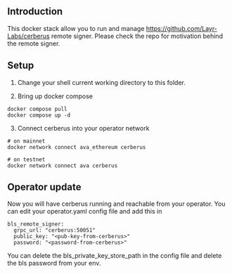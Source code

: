 ## Introduction

This docker stack allow you to run and manage https://github.com/Layr-Labs/cerberus remote signer. Please check the repo for motivation  behind the remote signer.

## Setup

1. Change your shell current working directory to this folder.

2. Bring up docker compose

```
docker compose pull
docker compose up -d
```

3. Connect cerberus into your operator network

```
# on mainnet
docker network connect ava_ethereum cerberus

# on testnet
docker network connect ava cerberus
```

## Operator update

Now you will have cerberus running and reachable from your operator. You can edit your operator.yaml config file and add this in


```
bls_remote_signer:
  grpc_url: "cerberus:50051"
  public_key: "<pub-key-from-cerberus>"
  password: "<password-from-cerberus>"
```

You can delete the  bls_private_key_store_path in the config file and delete the bls password from your env.
